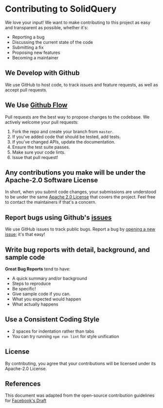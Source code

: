 # Contributing to SolidQuery

We love your input! We want to make contributing to this project as easy and
transparent as possible, whether it's:

- Reporting a bug
- Discussing the current state of the code
- Submitting a fix
- Proposing new features
- Becoming a maintainer

## We Develop with Github

We use GitHub to host code, to track issues and feature requests, as well as
accept pull requests.

## We Use [Github Flow](https://guides.github.com/introduction/flow/index.html)

Pull requests are the best way to propose changes to the codebase. We actively
welcome your pull requests:

1. Fork the repo and create your branch from `master`.
2. If you've added code that should be tested, add tests.
3. If you've changed APIs, update the documentation.
4. Ensure the test suite passes.
5. Make sure your code lints.
6. Issue that pull request!

## Any contributions you make will be under the Apache-2.0 Software License

In short, when you submit code changes, your submissions are understood to be
under the same [Apache 2.0
License](http://choosealicense.com/licenses/apache-2.0/) that covers the
project. Feel free to contact the maintainers if that's a concern.

## Report bugs using Github's [issues](https://github.com/KenshiTech/SolidQuery/issues)

We use GitHub issues to track public bugs. Report a bug by [opening a new
issue](https://github.com/KenshiTech/SolidQuery/issues/new); it's that easy!

## Write bug reports with detail, background, and sample code

**Great Bug Reports** tend to have:

- A quick summary and/or background
- Steps to reproduce
- Be specific!
- Give sample code if you can.
- What you expected would happen
- What actually happens

## Use a Consistent Coding Style

- 2 spaces for indentation rather than tabs
- You can try running `npm run lint` for style unification

## License

By contributing, you agree that your contributions will be licensed under its
Apache-2.0 License.

## References

This document was adapted from the open-source contribution guidelines for
[Facebook's Draft](https://github.com/facebook/draft-js)
